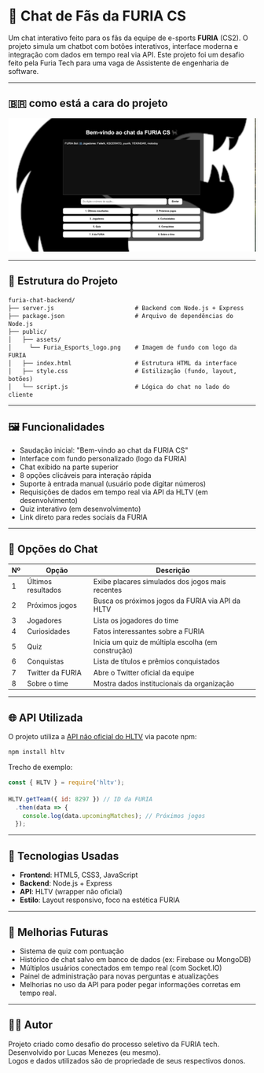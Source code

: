 # 💬 Chat de Fãs da FURIA CS

Um chat interativo feito para os fãs da equipe de e-sports **FURIA** (CS2). O projeto simula um chatbot com botões interativos, interface moderna e integração com dados em tempo real via API. Este projeto foi um desafio feito pela Furia Tech para uma vaga de Assistente de engenharia de software.

---

## 🇧🇷 como está a cara do projeto

![como esta ficando o chat](public/assets/foto_site.png)

---

## 📁 Estrutura do Projeto

```
furia-chat-backend/
├── server.js                       # Backend com Node.js + Express
├── package.json                    # Arquivo de dependências do Node.js
├── public/
│   ├── assets/                     
│     └── Furia_Esports_logo.png    # Imagem de fundo com logo da FURIA
│   ├── index.html                  # Estrutura HTML da interface
│   ├── style.css                   # Estilização (fundo, layout, botões)
│   └── script.js                   # Lógica do chat no lado do cliente
```

---

## 🖼️ Funcionalidades

- Saudação inicial: "Bem-vindo ao chat da FURIA CS"
- Interface com fundo personalizado (logo da FURIA)
- Chat exibido na parte superior
- 8 opções clicáveis para interação rápida
- Suporte à entrada manual (usuário pode digitar números)
- Requisições de dados em tempo real via API da HLTV (em desenvolvimento)
- Quiz interativo (em desenvolvimento)
- Link direto para redes sociais da FURIA

---

## 🔘 Opções do Chat

| Nº | Opção               | Descrição                                                            |
|----|---------------------|----------------------------------------------------------------------|
| 1  | Últimos resultados  | Exibe placares simulados dos jogos mais recentes                    |
| 2  | Próximos jogos      | Busca os próximos jogos da FURIA via API da HLTV                    |
| 3  | Jogadores           | Lista os jogadores do time                                           |
| 4  | Curiosidades        | Fatos interessantes sobre a FURIA                                    |
| 5  | Quiz                | Inicia um quiz de múltipla escolha (em construção)                   |
| 6  | Conquistas          | Lista de títulos e prêmios conquistados                              |
| 7  | Twitter da FURIA    | Abre o Twitter oficial da equipe                                     |
| 8  | Sobre o time        | Mostra dados institucionais da organização                           |

---

## 🌐 API Utilizada

O projeto utiliza a [API não oficial do HLTV](https://github.com/gajus/hltv) via pacote npm:

```bash
npm install hltv
```

Trecho de exemplo:
```js
const { HLTV } = require('hltv');

HLTV.getTeam({ id: 8297 }) // ID da FURIA
  .then(data => {
    console.log(data.upcomingMatches); // Próximos jogos
  });
```

---

## 🧰 Tecnologias Usadas

- **Frontend**: HTML5, CSS3, JavaScript
- **Backend**: Node.js + Express
- **API**: HLTV (wrapper não oficial)
- **Estilo**: Layout responsivo, foco na estética FURIA

---

## 🔧 Melhorias Futuras

- Sistema de quiz com pontuação
- Histórico de chat salvo em banco de dados (ex: Firebase ou MongoDB)
- Múltiplos usuários conectados em tempo real (com Socket.IO)
- Painel de administração para novas perguntas e atualizações
- Melhorias no uso da API para poder pegar informaçöes corretas em tempo real.

---

## 👨‍💻 Autor

Projeto criado como desafio do processo seletivo da FURIA tech.
Desenvolvido por Lucas Menezes (eu mesmo).  
Logos e dados utilizados são de propriedade de seus respectivos donos.
